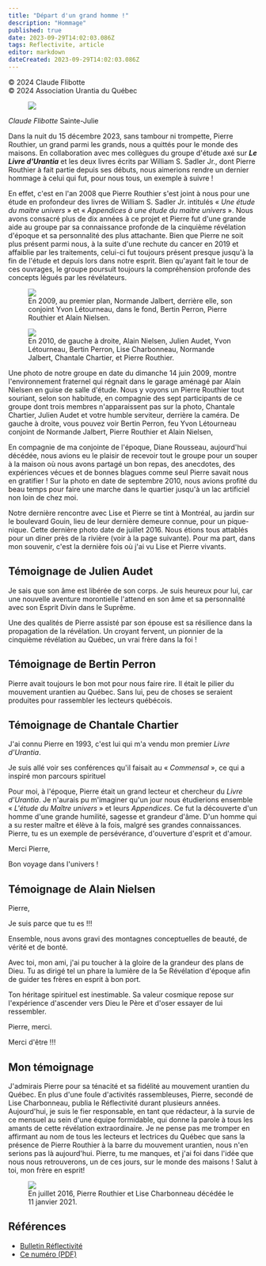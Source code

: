```yaml
---
title: "Départ d'un grand homme !"
description: "Hommage"
published: true
date: 2023-09-29T14:02:03.086Z
tags: Reflectivite, article
editor: markdown
dateCreated: 2023-09-29T14:02:03.086Z
---
```


<p class="v-card v-sheet theme--light grey lighten-3 px-2">© 2024 Claude Flibotte<br>© 2024 Association Urantia du Québec</p>

<figure id="Figure_1" class="image urantiapedia image-style-align-left">
<img src="/image/article/Reflectivite/2024_01/007.jpg">
</figure>

_Claude Flibotte_
Sainte-Julie

Dans la nuit du 15 décembre 2023, sans tambour ni trompette, Pierre Routhier, un grand parmi les grands, nous a quittés pour le monde des maisons. En collaboration avec mes collègues du groupe d'étude axé sur ***Le Livre d'Urantia*** et les deux livres écrits par William S. Sadler Jr., dont Pierre Routhier à fait partie depuis ses débuts, nous aimerions rendre un dernier hommage à celui qui fut, pour nous tous, un exemple à suivre !

En effet, c'est en l'an 2008 que Pierre Routhier s'est joint à nous pour une étude en profondeur des livres de William S. Sadler Jr. intitulés « _Une étude du maitre univers_ » et « _Appendices à une étude du maitre univers_ ». Nous avons consacré plus de dix années à ce projet et Pierre fut d'une grande aide au groupe par sa connaissance profonde de la cinquième révélation d'époque et sa personnalité des plus attachante. Bien que Pierre ne soit plus présent parmi nous, à la suite d'une rechute du cancer en 2019 et affaiblie par les traitements, celui-ci fut toujours présent presque jusqu'à la fin de l'étude et depuis lors dans notre esprit. Bien qu'ayant fait le tour de ces ouvrages, le groupe poursuit toujours la compréhension profonde des concepts légués par les révélateurs.
<br style="clear:both;"/>

<figure id="Figure_2" class="image urantiapedia">
<img src="/image/article/Reflectivite/2024_01/008.jpg">
<figcaption>En 2009, au premier plan, Normande Jalbert, derrière elle, son conjoint Yvon Létourneau, dans le fond, Bertin Perron, Pierre Routhier et Alain Nielsen.</figcaption>
</figure>

<figure id="Figure_3" class="image urantiapedia">
<img src="/image/article/Reflectivite/2024_01/009.jpg">
<figcaption>En 2010, de gauche à droite, Alain Nielsen, Julien Audet, Yvon Létourneau, Bertin Perron, Lise Charbonneau, Normande Jalbert, Chantale Chartier, et Pierre Routhier.</figcaption>
</figure>

Une photo de notre groupe en date du dimanche 14 juin 2009, montre l'environnement fraternel qui régnait dans le garage aménagé par Alain Nielsen en guise de salle d'étude. Nous y voyons un Pierre Routhier tout souriant, selon son habitude, en compagnie des sept participants de ce groupe dont trois membres n'apparaissent pas sur la photo, Chantale Chartier, Julien Audet et votre humble serviteur, derrière la caméra. De gauche à droite, vous pouvez voir Bertin Perron, feu Yvon Létourneau conjoint de Normande Jalbert, Pierre Routhier et Alain Nielsen,

En compagnie de ma conjointe de l'époque, Diane Rousseau, aujourd'hui décédée, nous avions eu le plaisir de recevoir tout le groupe pour un souper à la maison où nous avons partagé un bon repas, des anecdotes, des expériences vécues et de bonnes blagues comme seul Pierre savait nous en gratifier ! Sur la photo en date de septembre 2010, nous avions profité du beau temps pour faire une marche dans le quartier jusqu'à un lac artificiel non loin de chez moi.

Notre dernière rencontre avec Lise et Pierre se tint à Montréal, au jardin sur le boulevard Gouin, lieu de leur dernière demeure connue, pour un pique-nique. Cette dernière photo date de juillet 2016. Nous étions tous attablés pour un diner près de la rivière (voir à la page suivante). Pour ma part, dans mon souvenir, c'est la dernière fois où j'ai vu Lise et Pierre vivants.

## Témoignage de Julien Audet

Je sais que son âme est libérée de son corps. Je suis heureux pour lui, car une nouvelle aventure morontielle l'attend en son âme et sa personnalité avec son Esprit Divin dans le Suprême.

Une des qualités de Pierre assisté par son épouse est sa résilience dans la propagation de la révélation. Un croyant fervent, un pionnier de la cinquième révélation au Québec, un vrai frère dans la foi !

## Témoignage de Bertin Perron

Pierre avait toujours le bon mot pour nous faire rire. Il était le pilier du mouvement urantien au Québec. Sans lui, peu de choses se seraient produites pour rassembler les lecteurs québécois.

## Témoignage de Chantale Chartier

J'ai connu Pierre en 1993, c'est lui qui m'a vendu mon premier _Livre d'Urantia_.

Je suis allé voir ses conférences qu'il faisait au « _Commensal_ », ce qui a inspiré mon parcours spirituel

Pour moi, à l'époque, Pierre était un grand lecteur et chercheur du _Livre d'Urantia_. Je n'aurais pu m'imaginer qu'un jour nous étudierions ensemble « _L'étude du Maître univers_ » et leurs _Appendices_. Ce fut la découverte d'un homme d'une grande humilité, sagesse et grandeur d'âme. D'un homme qui a su rester maître et élève à la fois, malgré ses grandes connaissances. Pierre, tu es un exemple de persévérance, d'ouverture d'esprit et d'amour.

Merci Pierre,

Bon voyage dans l'univers !

## Témoignage de Alain Nielsen

Pierre,

Je suis parce que tu es !!!

Ensemble, nous avons gravi des montagnes conceptuelles de beauté, de vérité et de bonté.

Avec toi, mon ami, j'ai pu toucher à la gloire de la grandeur des plans de Dieu.
Tu as dirigé tel un phare la lumière de la 5e Révélation d'époque afin de guider tes frères en esprit à bon port.

Ton héritage spirituel est inestimable. Sa valeur cosmique repose sur l'expérience d'ascender vers Dieu le Père et d'oser essayer de lui ressembler.

Pierre, merci.

Merci d'être !!!

## Mon témoignage

J'admirais Pierre pour sa ténacité et sa fidélité au mouvement urantien du Québec. En plus d'une foule d'activités rassembleuses, Pierre, secondé de Lise Charbonneau, publia le Réflectivité durant plusieurs années. Aujourd'hui, je suis le fier responsable, en tant que rédacteur, à la survie de ce mensuel au sein d'une équipe formidable, qui donne la parole à tous les amants de cette révélation extraordinaire. Je ne pense pas me tromper en affirmant au nom de tous les lecteurs et lectrices du Québec que sans la présence de Pierre Routhier à la barre du mouvement urantien, nous n'en serions pas là aujourd'hui. Pierre, tu me manques, et j'ai foi dans l'idée que nous nous retrouverons, un de ces jours, sur le monde des maisons ! Salut à toi, mon frère en esprit!

<figure id="Figure_4" class="image urantiapedia">
<img src="/image/article/Reflectivite/2024_01/010.jpg">
<figcaption>En juillet 2016, Pierre Routhier et Lise Charbonneau décédée le 11 janvier 2021.</figcaption>
</figure>

## Références

- [Bulletin Réflectivité](https://www.urantia-quebec.ca/publications/reflectivite)
- [Ce numéro (PDF)](https://urantia-quebec.s3.ca-central-1.amazonaws.com/documents/Reflectivite/Reflectivite-aout-2024.pdf)